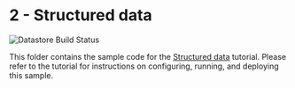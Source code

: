 # 2 - Structured data

![Datastore Build Status][ci-badge-datastore]

[ci-badge-datastore]: https://storage.googleapis.com/nodejs-getting-started-tests-badges/2-datastore.svg

This folder contains the sample code for the [Structured data][step-2]
tutorial. Please refer to the tutorial for instructions on configuring, running,
and deploying this sample.

[step-2]: https://cloud.google.com/nodejs/getting-started/using-structured-data